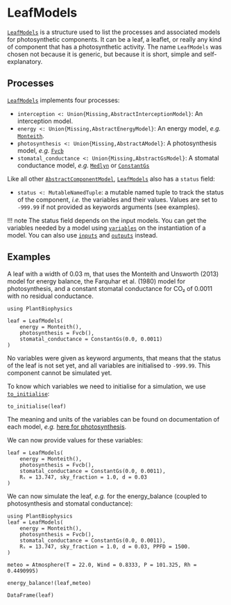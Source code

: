 # LeafModels

[`LeafModels`](@ref) is a structure used to list the processes and associated models for
photosynthetic components. It can be a leaf, a leaflet, or really any kind of component that has a photosynthetic activity. The name `LeafModels` was chosen not because it is generic, but because it is short, simple and self-explanatory.

## Processes

[`LeafModels`](@ref) implements four processes:

- `interception <: Union{Missing,AbstractInterceptionModel}`: An interception model.
- `energy <: Union{Missing,AbstractEnergyModel}`: An energy model, *e.g.* [`Monteith`](@ref).
- `photosynthesis <: Union{Missing,AbstractAModel}`: A photosynthesis model, *e.g.* [`Fvcb`](@ref)
- `stomatal_conductance <: Union{Missing,AbstractGsModel}`: A stomatal conductance model,
    *e.g.* [`Medlyn`](@ref) or [`ConstantGs`](@ref)

Like all other [`AbstractComponentModel`](@ref), [`LeafModels`](@ref) also has a `status` field:

- `status <: MutableNamedTuple`: a mutable named tuple to track the status of the component, *i.e.* the variables and their values. Values are set to `-999.99` if not provided as keywords arguments (see examples).

!!! note
    The status field depends on the input models. You can get the variables needed by a model using [`variables`](@ref) on the instantiation of a model. You can also use [`inputs`](@ref) and [`outputs`](@ref) instead.

## Examples

A leaf with a width of 0.03 m, that uses the Monteith and Unsworth (2013) model for energy
balance, the Farquhar et al. (1980) model for photosynthesis, and a constant stomatal
conductance for CO₂ of 0.0011 with no residual conductance.

```@setup usepkg
using PlantBiophysics
```

```@example usepkg
leaf = LeafModels(
    energy = Monteith(),
    photosynthesis = Fvcb(),
    stomatal_conductance = ConstantGs(0.0, 0.0011)
)
```

No variables were given as keyword arguments, that means that the status of the leaf is not
set yet, and all variables are initialised to `-999.99`. This component cannot be simulated
yet.

To know which variables we need to initialise for a simulation, we use [`to_initialise`](@ref):

```@example usepkg
to_initialise(leaf)
```

The meaning and units of the variables can be found on documentation of each model,
*e.g.* [here for photosynthesis](https://vezy.github.io/PlantBiophysics.jl/stable/models/photosynthesis/).

We can now provide values for these variables:

```@example usepkg
leaf = LeafModels(
    energy = Monteith(),
    photosynthesis = Fvcb(),
    stomatal_conductance = ConstantGs(0.0, 0.0011),
    Rₛ = 13.747, sky_fraction = 1.0, d = 0.03
)
```

We can now simulate the leaf, *e.g.* for the energy_balance (coupled to photosynthesis and
stomatal conductance):

```@setup usepkgandleaf
using PlantBiophysics
leaf = LeafModels(
    energy = Monteith(),
    photosynthesis = Fvcb(),
    stomatal_conductance = ConstantGs(0.0, 0.0011),
    Rₛ = 13.747, sky_fraction = 1.0, d = 0.03, PPFD = 1500.
)
```

```@example usepkgandleaf
meteo = Atmosphere(T = 22.0, Wind = 0.8333, P = 101.325, Rh = 0.4490995)

energy_balance!(leaf,meteo)

DataFrame(leaf)
```
